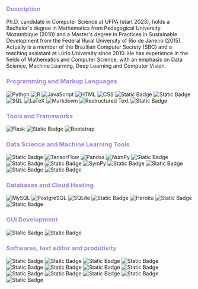 <h3 style="color:a588db"> Description</h3>
Ph.D. candidate in Computer Science at UFPA (start 2023), holds a Bachelor's degree in Mathematics from Pedagogical University Mozambique (2010) and a Master's degree in Practices in Sustainable Development from the Federal Rural University of Rio de Janeiro (2015). Actually is a member of the Brazilian Computer Society (SBC) and a teaching assistant at Lúrio University since 2010. He has experience in the fields of Mathematics and Computer Science, with an emphasis on Data Science, Machine Learning, Deep Learning and Computer Vision.

<!-- Programming and Markup Languages -->
<h3 style="color:a588db"> Programming and Markup Languages</h3>
<p>
  <img alt="Python" src="https://img.shields.io/badge/Python-14354C.svg?logo=python&logoColor=white">
  <img alt="R" src="https://img.shields.io/badge/R-276DC3.svg?logo=r&logoColor=white">
  <img alt="JavaScript" src="https://img.shields.io/badge/JavaScript-F7DF1E.svg?logo=javascript&logoColor=black">
  <img alt="HTML" src="https://img.shields.io/badge/HTML-E34F26.svg?logo=html5&logoColor=white">
  <img alt="CSS" src="https://img.shields.io/badge/CSS-1572B6.svg?logo=css3&logoColor=white">
  <img alt="Static Badge" src="https://img.shields.io/badge/Jinja-grey?style=flat&logo=jinja&labelColor=red">
  <img alt="Static Badge" src="https://img.shields.io/badge/PHP-%23777BB4?style=flat&logo=php&labelColor=black">
  <img alt="SQL" src="https://custom-icon-badges.demolab.com/badge/SQL-025E8C.svg?logo=database&logoColor=white">
  <img alt="LaTeX" src="https://img.shields.io/badge/LaTeX-008080.svg?logo=LaTeX&logoColor=white">
  <img alt="Markdown" src="https://img.shields.io/badge/Markdown-000000.svg?logo=markdown&logoColor=white">
  <img alt="Restructured Text" src="https://img.shields.io/badge/Restructured Text-3a4148.svg?logo=readthedocs&logoColor=white">
  <img alt="Static Badge" src="https://img.shields.io/badge/Sphinx-black?style=flat&logo=sphinx&labelColor=black">
</p>


<!-- Tools and Frameworks -->
<h3 style="color:a588db"> Tools and Frameworks</h3>

<p>
    <img alt="Flask" src="https://img.shields.io/badge/Flask-000000.svg?logo=flask&logoColor=white">
    <img alt="Static Badge" src="https://img.shields.io/badge/django-%23092E20?style=flat&logo=django&labelColor=dark-grey">
    <img alt="Bootstrap" src="https://img.shields.io/badge/Bootstrap-7952B3.svg?logo=bootstrap&logoColor=white">
</p>

     
<!-- Data Science & Machine Learning Tools -->
<h3 style="color:a588db">   Data Science and Machine Learning Tools</h3>
<p>
    <img alt="Static Badge" src="https://img.shields.io/badge/keras-%23D00000?style=flat&logo=Keras&logoSize=auto&labelColor=grey&color=%23D00000">
    <img alt="TensorFlow" src="https://img.shields.io/badge/TensorFlow-FF6F00.svg?logo=TensorFlow&logoColor=white">
    <img alt="Pandas" src="https://img.shields.io/badge/Pandas-150458.svg?logo=pandas&logoColor=white">
    <img alt="NumPy" src="https://img.shields.io/badge/Numpy-013243.svg?logo=numpy&logoColor=white">
    <img alt="Static Badge" src="https://img.shields.io/badge/Matplolib-%23559ced?style=flat&logoSize=auto&labelColor=white">
    <img alt="Static Badge" src="https://img.shields.io/badge/Scikit--Learn-%23F7931E?style=flat&logo=scikitlearn&logoSize=auto&labelColor=blue&color=%23F7931E">
    <img alt="Static Badge" src="https://img.shields.io/badge/Scipy-%238CAAE6?style=flat&logo=scipy&logoSize=auto&labelColor=white&color=%238CAAE6">
    <img alt="SymPy" src="https://img.shields.io/badge/SymPy-3B5526.svg?logo=sympy&logoColor=white">
    <img alt="Static Badge" src="https://img.shields.io/badge/OpenCV-%235C3EE8?style=flat&logo=opencv&logoSize=auto&labelColor=green&color=%235C3EE8">
    <img alt="Static Badge" src="https://img.shields.io/badge/Vega--Altair-%230096D6?style=flat&logo=altair&logoSize=auto">
    <img alt="Static Badge" src="https://img.shields.io/badge/PyTorch-%23EE4C2C?style=flat&logo=PyTorch&logoSize=auto&labelColor=white&color=%23EE4C2C">
    <img alt="Static Badge" src="https://img.shields.io/badge/YOLO-%23111F68?style=flat&logo=yolo&logoSize=auto">

</p>


<!-- Databases and Cloud Hosting -->
<h3 style="color:a588db"> Databases and Cloud Hosting</h3>
  
<p>
    <img alt="MySQL" src="https://img.shields.io/badge/MySQL-00f.svg?logo=mysql&logoColor=white">
    <img alt="PostgreSQL" src ="https://img.shields.io/badge/PostgreSQL-316192.svg?logo=postgresql&logoColor=white">
    <img alt="SQLite" src ="https://img.shields.io/badge/SQLite-07405e.svg?logo=sqlite&logoColor=white">
    <img alt="Static Badge" src="https://img.shields.io/badge/SQLAlchemy-%23D71F00?style=flat&logo=sqlalchemy&logoSize=auto&labelColor=black">
    <img alt="Heroku" src="https://img.shields.io/badge/Heroku-430098.svg?logo=heroku&logoColor=white">
    <img alt="Static Badge" src="https://img.shields.io/badge/Python%20Anywhere-%231D9FD7?style=flat&logo=pythonanywhere&logoSize=auto&labelColor=black">
    <img alt="Static Badge" src="https://img.shields.io/badge/Akamai%20Cloud-%230096D6?style=flat&logo=akamai&logoSize=auto&labelColor=white">
</p>

<!-- GUI development -->
<h3 style="color:a588db"> GUI Development</h3>
<p>
    <img alt="Static Badge" src="https://img.shields.io/badge/Tkinter-%230096D6?style=flat&logo=python&logoSize=auto&labelColor=%23acd437">
    <img alt="Static Badge" src="https://img.shields.io/badge/PyQt5-%2341CD52?style=flat&logo=qt&logoSize=auto&labelColor=gray">
</p>

<!-- Softwares, text editor and produtivity -->
<h3 style="color:a588db"> Softwares, text editor and produtivity</h3>
<p>
    <img alt="Static Badge" src="https://img.shields.io/badge/MS_Office_365-%230096D6?style=flat&logo=altair&logoSize=auto">
    <img alt="Static Badge" src="https://img.shields.io/badge/Google%20WorkSpace-%234285F4?style=flat&logo=google&logoSize=auto&labelColor=white">
    <img alt="Static Badge" src="https://img.shields.io/badge/GNU_Bash-%234EAA25?style=flat&logo=gnubash&logoSize=auto&labelColor=black">
    <img alt="Static Badge" src="https://img.shields.io/badge/Git-black?style=flat&logo=git&logoSize=auto&labelColor=white">
    <img alt="Static Badge" src="https://img.shields.io/badge/GitHub-%23181717?style=flat&logo=github&logoSize=auto&labelColor=black">
    <img alt="Static Badge" src="https://img.shields.io/badge/json-%23181717?style=flat&logo=json&logoSize=auto&labelColor=black">
    <img alt="Static Badge" src="https://img.shields.io/badge/GIMP-%238C8073?style=flat&logo=GIMP&logoSize=auto&labelColor=black&color=%238C8073">
    <img alt="Static Badge" src="https://img.shields.io/badge/anaconda-%2344A833?style=flat&logo=anaconda&logoSize=auto&labelColor=white">
    <img alt="Static Badge" src="https://img.shields.io/badge/jupyter-%23F37626?style=flat&logo=jupyter&logoSize=auto&labelColor=white">
    <img alt="Static Badge" src="https://img.shields.io/badge/Linux-%23FCC624?style=flat&logo=linux&logoSize=auto&labelColor=black">
    <img alt="Static Badge" src="https://img.shields.io/badge/Ubuntu-%23E95420?style=flat&logo=ubuntu&logoSize=auto&labelColor=gray">
    <img alt="Static Badge" src="https://img.shields.io/badge/macOS-%2300000?style=flat&logo=apple&logoSize=auto&labelColor=gray">
    <img alt="Static Badge" src="https://img.shields.io/badge/Windows-%2300000?style=flat&logo=windows&logoSize=auto&labelColor=gray&color=blue">
</p>




